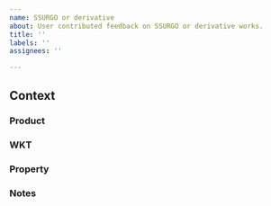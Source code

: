 ```yaml
---
name: SSURGO or derivative
about: User contributed feedback on SSURGO or derivative works.
title: ''
labels: ''
assignees: ''

---
```


## Context

### Product

### WKT


### Property


### Notes
